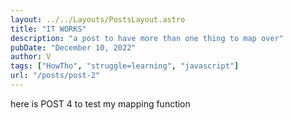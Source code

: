 ```yaml
---
layout: ../../Layouts/PostsLayout.astro
title: "IT WORKS"
description: "a post to have more than one thing to map over"
pubDate: "December 10, 2022"
author: V
tags: ["HowTho", "struggle=learning", "javascript"]
url: "/posts/post-2"
---
```


here is POST 4 to test my mapping function
